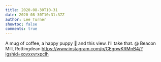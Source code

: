 ```yaml
---
title: 2020-08-30T10-31
date: 2020-08-30T10:31:37Z
author: Lee Turner
showtoc: false
comments: true
---
```


A mug of coffee, a happy puppy 🐶 and this view. I’ll take that. @ Beacon Mill, Rottingdean https://www.instagram.com/p/CEgpwKRMnB4/?igshid=xovxxvrxpclh

